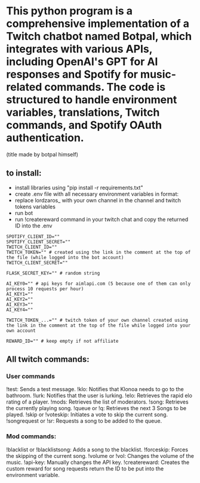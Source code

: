 # This python program is a comprehensive implementation of a Twitch chatbot named Botpal, which integrates with various APIs, including OpenAI's GPT for AI responses and Spotify for music-related commands. The code is structured to handle environment variables, translations, Twitch commands, and Spotify OAuth authentication.

(title made by botpal himself)

## to install:
 - install libraries using "pip install -r requirements.txt"
 - create .env file with all necessary environment variables in format:
 - replace lordzaros_ with your own channel in the channel and twitch tokens variables
 - run bot
 - run !createreward command in your twitch chat and copy the returned ID into the .env

```
SPOTIFY_CLIENT_ID=""
SPOTIFY_CLIENT_SECRET=""
TWITCH_CLIENT_ID=""
TWITCH_TOKEN="" # created using the link in the comment at the top of the file (while logged into the bot account)
TWITCH_CLIENT_SECRET=""

FLASK_SECRET_KEY="" # random string

AI_KEY0="" # api keys for aimlapi.com (5 because one of them can only process 10 requests per hour)
AI_KEY1=""
AI_KEY2=""
AI_KEY3=""
AI_KEY4=""

TWITCH_TOKEN_...="" # twitch token of your own channel created using the link in the comment at the top of the file while logged into your own account

REWARD_ID="" # keep empty if not affiliate

```

## All twitch commands:
### User commands
!test: Sends a test message.
!klo: Notifies that Klonoa needs to go to the bathroom.
!lurk: Notifies that the user is lurking.
!elo: Retrieves the rapid elo rating of a player.
!mods: Retrieves the list of moderators.
!song: Retrieves the currently playing song.
!queue or !q: Retrieves the next 3 Songs to be played.
!skip or !voteskip: Initiates a vote to skip the current song.
!songrequest or !sr: Requests a song to be added to the queue.

### Mod commands:
!blacklist or !blacklistsong: Adds a song to the blacklist.
!forceskip: Forces the skipping of the current song.
!volume or !vol: Changes the volume of the music.
!api-key: Manually changes the API key.
!createreward: Creates the custom reward for song requests return the ID to be put into the environment variable.